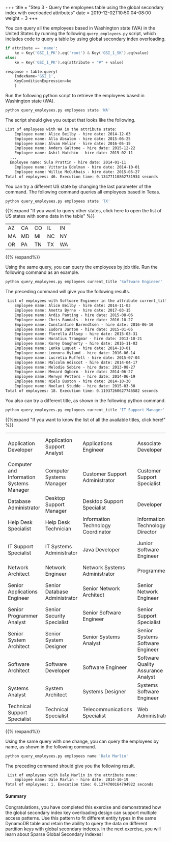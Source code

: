+++
title = "Step 3 - Query the employees table using the global secondary index with overloaded attributes"
date = 2019-12-02T10:50:04-08:00
weight = 3
+++

You can query all the employees based in Washington state (WA) in the United States by running the following `query_employees.py` script, which includes code to query a table by using global secondary index overloading.

```py
if attribute == 'name':
    ke = Key('GSI_1_PK').eq('root') & Key('GSI_1_SK').eq(value)
else:
    ke = Key('GSI_1_PK').eq(attribute + "#" + value)

response = table.query(
    IndexName='GSI_1',
    KeyConditionExpression=ke
    )
```

Run the following python script to retrieve the employees based in Washington state (WA).

```bash
python query_employees.py employees state 'WA'
```

The script should give you output that looks like the following.

```txt
List of employees with WA in the attribute state:
    Employee name: Alice Beilby - hire date: 2014-12-03
    Employee name: Alla Absalom - hire date: 2015-06-25
    Employee name: Alvan Heliar - hire date: 2016-05-15
    Employee name: Anders Galtone - hire date: 2015-12-22
    Employee name: Ashil Hutchin - hire date: 2015-02-11
  ...
  Employee name: Sula Prattin - hire date: 2014-01-11
    Employee name: Vittoria Edelman - hire date: 2014-10-01
    Employee name: Willie McCuthais - hire date: 2015-05-27
Total of employees: 46. Execution time: 0.13477110862731934 seconds
```

You can try a different US state by changing the last parameter of the command. The following command queries all employees based in Texas.

```bash
python query_employees.py employees state 'TX'
```

{{%expand "If you want to query other states, click here to open the list of US states with some data in the table" %}}

|     |     |     |     |     |
| --- | --- | --- | --- | --- |
| AZ  | CA  | CO  | IL  | IN  |
| MA  | MD  | MI  | NC  | NY  |
| OR  | PA  | TN  | TX  | WA  |

{{% /expand%}}

<!-- **The list of US states with some data in the sample data is: AZ, CA, CO, IL, IN, MA, MD, MI, NC, NY, OR, PA, TN, TX, and WA.** -->

Using the same query, you can query the employees by job title. Run the following command as an example.

```bash
python query_employees.py employees current_title 'Software Engineer'
```

The preceding command will give you the following results.

```txt
 List of employees with Software Engineer in the attribute current_title:
    Employee name: Alice Beilby - hire date: 2014-11-03
    Employee name: Anetta Byrne - hire date: 2017-03-15
    Employee name: Ardis Panting - hire date: 2015-08-06
    Employee name: Chris Randals - hire date: 2016-10-27
    Employee name: Constantine Barendtsen - hire date: 2016-06-10
    Employee name: Eudora Janton - hire date: 2015-01-05
    Employee name: Florella Allsep - hire date: 2015-03-31
    Employee name: Horatius Trangmar - hire date: 2013-10-21
    Employee name: Korey Daugherty - hire date: 2016-11-03
    Employee name: Lenka Luquet - hire date: 2014-10-01
    Employee name: Leonora Hyland - hire date: 2016-06-14
    Employee name: Lucretia Ruffell - hire date: 2015-07-04
    Employee name: Malcolm Adiscot - hire date: 2014-04-17
    Employee name: Melodie Sebire - hire date: 2013-08-27
    Employee name: Menard Ogborn - hire date: 2014-06-27
    Employee name: Merwyn Petters - hire date: 2014-06-19
    Employee name: Niels Buston - hire date: 2014-10-30
    Employee name: Noelani Studde - hire date: 2015-03-30
Total of employees: 18. Execution time: 0.11937260627746582 seconds
```

You also can try a different title, as shown in the following python command.

```bash
python query_employees.py employees current_title 'IT Support Manager'
```

{{%expand "If you want to know the list of all the available titles, click here!" %}}

|                                          |                               |                                    |                                    |                                         |                                 |
| ---------------------------------------- | ----------------------------- | ---------------------------------- | ---------------------------------- | --------------------------------------- | ------------------------------- |
| Application Developer                    | Application Support Analyst   | Applications Engineer              | Associate Developer                | Chief Technology Officer (CTO)          | Chief Information Officer (CIO) |
| Computer and Information Systems Manager | Computer Systems Manager      | Customer Support Administrator     | Customer Support Specialist        | Data Center Support Specialist          | Data Quality Manager            |
| Database Administrator                   | Desktop Support Manager       | Desktop Support Specialist         | Developer                          | Director of Technology                  | Front End Developer             |
| Help Desk Specialist                     | Help Desk Technician          | Information Technology Coordinator | Information Technology Director    | Information Technology Manager          | IT Support Manager              |
| IT Support Specialist                    | IT Systems Administrator      | Java Developer                     | Junior Software Engineer           | Management Information Systems Director | .NET Developer                  |
| Network Architect                        | Network Engineer              | Network Systems Administrator      | Programmer                         | Programmer Analyst                      | Security Specialist             |
| Senior Applications Engineer             | Senior Database Administrator | Senior Network Architect           | Senior Network Engineer            | Senior Network System Administrator     | Senior Programmer               |
| Senior Programmer Analyst                | Senior Security Specialist    | Senior Software Engineer           | Senior Support Specialist          | Senior System Administrator             | Senior System Analyst           |
| Senior System Architect                  | Senior System Designer        | Senior Systems Analyst             | Senior Systems Software Engineer   | Senior Web Administrator                | Senior Web Developer            |
| Software Architect                       | Software Developer            | Software Engineer                  | Software Quality Assurance Analyst | Support Specialist                      | Systems Administrator           |
| Systems Analyst                          | System Architect              | Systems Designer                   | Systems Software Engineer          | Technical Operations Officer            | Technical Support Engineer      |
| Technical Support Specialist             | Technical Specialist          | Telecommunications Specialist      | Web Administrator                  | Web Developer                           | Webmaster                       |

{{% /expand%}}

<!-- **The list of available titles is:** Application Developer,Application Support Analyst,Applications Engineer,Associate Developer,Chief Technology Officer (CTO) ,Chief Information Officer (CIO) ,Computer and Information Systems Manager,Computer Systems Manager,Customer Support Administrator,Customer Support Specialist,Data Center Support Specialist,Data Quality Manager,Database Administrator,Desktop Support Manager,Desktop Support Specialist,Developer,Director of Technology,Front End Developer,Help Desk Specialist,Help Desk Technician,Information Technology Coordinator,Information Technology Director,Information Technology Manager,IT Support Manager,IT Support Specialist,IT Systems Administrator,Java Developer,Junior Software Engineer,Management Information Systems Director,.NET Developer,Network Architect,Network Engineer,Network Systems Administrator,Programmer,Programmer Analyst,Security Specialist,Senior Applications Engineer,Senior Database Administrator,Senior Network Architect,Senior Network Engineer,Senior Network System Administrator,Senior Programmer,Senior Programmer Analyst,Senior Security Specialist,Senior Software Engineer,Senior Support Specialist,Senior System Administrator,Senior System Analyst,Senior System Architect,Senior System Designer,Senior Systems Analyst,Senior Systems Software Engineer,Senior Web Administrator,Senior Web Developer,Software Architect,Software Developer,Software Engineer,Software Quality Assurance Analyst,Support Specialist,Systems Administrator,Systems Analyst,System Architect,Systems Designer,Systems Software Engineer,Technical Operations Officer,Technical Support Engineer,Technical Support Specialist,Technical Specialist,Telecommunications Specialist,Web Administrator,Web Developer,Webmaster -->

Using the same query with one change, you can query the employees by name, as shown in the following command.

```bash
python query_employees.py employees name 'Dale Marlin'
```

The preceding command should give you the following result.

```txt
 List of employees with Dale Marlin in the attribute name:
    Employee name: Dale Marlin - hire date: 2014-10-19
Total of employees: 1. Execution time: 0.1274700164794922 seconds
```

#### Summary

Congratulations, you have completed this exercise and demonstrated how the global secondary index key overloading design can support multiple access patterns. Use this pattern to fit different entity types in the same DynamoDB table and retain the ability to query the data on different partition keys with global secondary indexes. In the next exercise, you will learn about Sparse Global Secondary Indexes!
